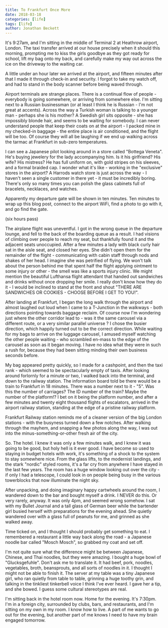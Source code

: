 ```yaml
---
title: To Frankfurt Once More
date: 2018-03-18
categories: [life]
tags: [life]
author: Jonathan Beckett
---
```


It's 9:27am, and I'm sitting in the middle of Terminal 2 at Heathrow airport, London. The taxi transfer arrived at our house precisely when it should this morning, prompting me to kiss the girls goodbye as they got ready for school, lift my bag onto my back, and carefully make my way out across the ice on the driveway to the waiting car.

A little under an hour later we arrived at the airport, and fifteen minutes after that I made it through check-in and security. I forgot to take my watch off, and had to stand in the body scanner before being waved through.

Airport terminals are strange places. There is a continual flow of people - everybody is going somewhere, or arriving from somewhere else. I'm sitting next to a Russian businessman (or at least I think he is Russian - I'm not great at accents). Across the way a Turkish woman is talking to a younger man - perhaps she is his mother? A Swedish girl sits opposite - she has impossibly blonde hair, and seems to be waiting for somebody. I can never understand people that keep their coats on at the airport - I packed mine in my checked-in baggage - the entire place is air conditioned, and the flight will be too. Of course they will all be laughing if we end up walking across the tarmac at Frankfurt in sub-zero temperatures.

I can see a Japanese pilot looking around in a store called "Bottega Veneta". He's buying jewelery for the lady accompanying him. Is it his girlfriend? His wife? His mistress? He has full uniform on, with gold stripes on his sleeves, and a formal braided cap. I wonder what it's like - working in the "exclusive" stores in the airport? A Harrods watch store is just across the way - I haven't seen a single customer in there yet - it must be incredibly boring. There's only so many times you can polish the glass cabinets full of bracelets, necklaces, and watches.

Apparently my departure gate will be shown in ten minutes. Ten minutes to wrap up this blog post, connect to the airport WiFi, find a photo to go with it, and go find the gate.

(six hours pass)

The airplane flight was uneventful. I got in the wrong queue in the departure lounge, and fell to the back of the boarding queue as a result. I had visions of climbing over people to reach my seat, but thankfully found it and the adjacent seats unoccupied. After a few minutes a lady with black curly hair sat in the aisle seat, and closed her eyes. She didn't open them for the remainder of the flight - communicating with cabin staff through nods and shakes of her head. I imagine she was petrified of flying. We won't talk about the person behind me that spent half the flight applying ointment to some injury or other - the smell was like a sports injury clinic. We might mention the beautiful Lufthansa flight attendant that handed out sandwiches and drinks without once dropping her smile. I really don't know how they do it - I would be inclined to stand at the front and shout "THERE ARE SANDWICHES OR COOKIES - CHOOSE BEFORE I GET TO YOU!".

After landing at Frankfurt, I began the long walk through the airport and almost laughed out loud when I came to a T-Junction in the walkways - both directions pointing towards baggage reclaim. Of course now I'm wondering just where the other corridor lead to - was it the same carousel via a different route, or a very similar parallel universe ? I chose the busier direction, which happily turned out to be the correct direction. While waiting for my bags to arrive on the luggage carousel, I amused myself watching the other people waiting - who scrambled en-mass to the edge of the carousel as soon as it began moving. I have no idea what they were in such a rush for, because they had been sitting minding their own business seconds before.

My bag appeared pretty quickly, so I made for a cashpoint, and then the taxi rank - which seemed to be spectacularly empty of taxis. After looking around forlornly for a minute or two, I walked back into the terminal, and down to the railway station. The information board told be there would be a train to Frankfurt in 18 minutes. There was a number next to it - "5". Was this the number of carriages? The ID number of the train? Maybe the number of the platform!? I bet on it being the platform number, and after a few minutes and twenty eight thousand flights of escalators, arrived in the airport railway station, standing at the edge of a pristine railway platform.

Frankfurt Railway station reminds me of a cleaner version of the big London stations - with the busyness turned down a few notches. After walking through the mayhem, and snapping a few photos along the way, I was out into the minus-something-or-other fresh air of the city.

So. The hotel. I knew it was only a few minutes walk, and I knew it was going to be good, but holy hell is it ever good. I have become so used to staying in budget hotels with work, it's something of a shock to the system to stay somewhere nice. From the glass lifts, to the modernist landings, and the stark "nordic" styled rooms, it's a far cry from anywhere I have stayed in the last few years. The room has a huge window looking out over the city - if only I had a telescope, I could look in on people being busy in the various towerblocks that now illuminate the night sky.

After unpacking, and doing imaginary happy cartwheels around the room, I wandered down to the bar and bought myself a drink. I NEVER do this. Or very rarely, anyway. It was only 4pm, and seemed wrong somehow. I sat with my Bullet Journal and a tall glass of German beer while the bartender girl busied herself with preparations for the evening ahead. She quietly wandered over with a glass full of peanuts for me, and grinned as she walked away.

Time ticked on, and I thought I should probably get something to eat. I remembered a restaurant a little way back along the road - a Japanese noodle bar called "Mosch Mosch", so grabbed my coat and set off.

I'm not quite sure what the difference might be between Japanese, Chinese, and Thai noodles, but they were amazing. I bought a huge bowl of "Glucksgefuhle". Don't ask me to translate it. It had beef, pork, noodles, vegetables, broth, beansprouts, and all sorts of noodles in it. I thought I might not be able to finish it. The server at my table was a tiny Japanese girl, who ran quietly from table to table, grinning a huge toothy grin, and talking in the tinkliest tinkerbell voice I think I've ever heard. I gave her a tip, and she bowed. I guess some cultural stereotypes are real.

I'm sitting back in the hotel room now. Home for the evening. It's 7:30pm. I'm in a foreign city, surrounded by clubs, bars, and restaurants, and I'm sitting on my own in my room. I know how to live. A part of me wants to go out for the evening, but another part of me knows I need to have my brain engaged tomorrow.